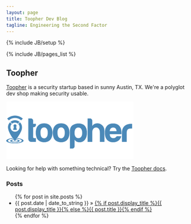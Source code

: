 ```yaml
---
layout: page
title: Toopher Dev Blog
tagline: Engineering the Second Factor
---
```

{% include JB/setup %}

{% include JB/pages_list %}

## Toopher

[Toopher](https://www.toopher.com/) is a security startup based in sunny
Austin, TX. We're a polyglot dev shop making security usable.

![Toopher logo](/assets/images/toopher-logo.png)

Looking for help with something technical? Try the [Toopher
docs](https://dev.toopher.com/).

### Posts

<ul class="posts">
  {% for post in site.posts %}
    <li><span>{{ post.date | date_to_string }}</span> &raquo; <a href="{{ BASE_PATH }}{{ post.url }}">{% if post.display_title %}{{ post.display_title }}{% else %}{{ post.title }}{% endif %}</a></li>
  {% endfor %}
</ul>
